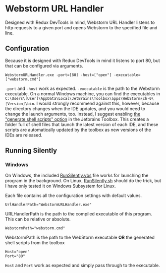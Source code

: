 # Webstorm URL Handler
Designed with Redux DevTools in mind, Webstorm URL Handler listens to http requests to a given port and opens Webstorm to the specified file and line.

## Configuration

Because it is designed with Redux DevTools in mind it listens to port 80, but that can be configured via arguments.
```shell script
WebstormURLHandler.exe -port=[80] -host=["open"] -executable=["webstorm.cmd"] 
```

`-port` and `-host` work as expected. `-executable` is the path to the Webstorm executable. On a normal Windows machine, you can find the executables in `C:\Users\[User]\AppData\Local\JetBrains\Toolbox\apps\WebStorm\ch-0\[Version]\bin`. I would strongly recommend against this, however, because the directory changes when the IDE updates, and you would need to change the launch arguments, too. Instead, I suggest enabling [the "generate shell scripts" option](https://www.jetbrains.com/help/idea/working-with-the-ide-features-from-command-line.html#toolbox) in the Jetbrains Toolbox. This creates a folder full of shell files that launch the latest version of each IDE, and these scripts are automatically updated by the toolbox as new versions of the IDEs are released.

## Running Silently

### Windows
On Windows, the included [RunSilently.vbs](RunSilently.vbs) file works for launching the program in the background. On Linux, [RunSilently.sh](RunSilently.sh) should do the trick, but I have only tested it on Windows Subsystem for Linux.

Each file contains all the configuration settings with default values.
```
UrlHandlerPath="WebstormURLHandler.exe"
```
URLHandlerPath is the path to the compiled executable of this program. This can be relative or absolute.
```
WebstormPath="webstorm.cmd"
```
WebstormPath is the path to the WebStorm executable **OR** the generated shell scripts from the toolbox
```
Host="open"
Port="80"
```
`Host` and `Port` work as expected and simply pass through to the executable.